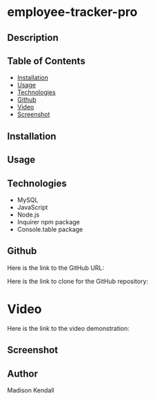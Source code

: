 # employee-tracker-pro

## Description

## Table of Contents

- [Installation](#installation)
- [Usage](#usage)
- [Technologies](#technologies)
- [Github](#github)
- [Video](#video)
- [Screenshot](#screenshot)


## Installation

## Usage

## Technologies
* MySQL
* JavaScript
* Node.js
* Inquirer npm package
* Console.table package

## Github
Here is the link to the GitHub URL:

Here is the link to clone for the GitHub repository:

# Video
Here is the link to the video demonstration:

## Screenshot

## Author
Madison Kendall
